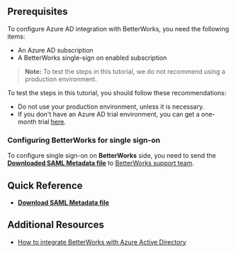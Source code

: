 ## Prerequisites

To configure Azure AD integration with BetterWorks, you need the following items:

- An Azure AD subscription
- A BetterWorks single-sign on enabled subscription

> **Note:**
> To test the steps in this tutorial, we do not recommend using a production environment.

To test the steps in this tutorial, you should follow these recommendations:

- Do not use your production environment, unless it is necessary.
- If you don't have an Azure AD trial environment, you can get a one-month trial [here](https://azure.microsoft.com/pricing/free-trial/).

### Configuring BetterWorks for single sign-on

 To configure single sign-on on **BetterWorks** side, you need to send the **[Downloaded SAML Metadata file](%metadata:metadataDownloadUrl%)** to [BetterWorks support team](mailto:support@betterworks.com).

## Quick Reference

* **[Download SAML Metadata file](%metadata:metadataDownloadUrl%)**

## Additional Resources

* [How to integrate BetterWorks with Azure Active Directory](https://docs.microsoft.com/azure/active-directory/active-directory-saas-betterworks-tutorial)
